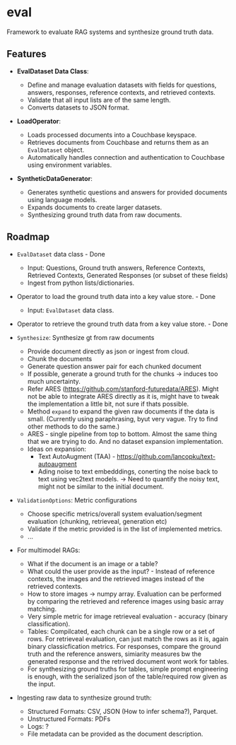 # eval
Framework to evaluate RAG systems and synthesize ground truth data.

## Features

- **EvalDataset Data Class**: 
  - Define and manage evaluation datasets with fields for questions, answers, responses, reference contexts, and retrieved contexts.
  - Validate that all input lists are of the same length.
  - Converts datasets to JSON format.

- **LoadOperator**:
  - Loads processed documents into a Couchbase keyspace.
  - Retrieves documents from Couchbase and returns them as an `EvalDataset` object.
  - Automatically handles connection and authentication to Couchbase using environment variables.

- **SyntheticDataGenerator**:
  - Generates synthetic questions and answers for provided documents using language models.
  - Expands documents to create larger datasets.
  - Synthesizing ground truth data from raw documents.


## Roadmap
- `EvalDataset` data class - Done
    - Input:  Questions, Ground truth answers, Reference Contexts, Retrieved Contexts, Generated Responses (or subset of these fields)
    - Ingest from python lists/dictionaries.

- Operator to load the ground truth data into a key value store. - Done
    - Input: `EvalDataset` data class.

- Operator to retrieve the ground truth data from a key value store. - Done

- `Synthesize`: Synthesize gt from raw documents
    - Provide document directly as json or ingest from cloud.
    - Chunk the documents
    - Generate question answer pair for each chunked document
    - If possible, generate a ground truth for the chunks -> induces too much uncertainty.
    - Refer ARES (https://github.com/stanford-futuredata/ARES). Might not be able to integrate ARES directly as it is, might have to tweak the implementation a little bit, not sure if thats possible.
    - Method `expand` to expand the given raw documents if the data is small. (Currently using paraphrasing, byut very vague. Try to find other methods to do the same.)
    - ARES - single pipeline from top to bottom. Almost the same thing that we are trying to do. And no dataset expansion implementation.
    - Ideas on expansion:
        - Text AutoAugment (TAA) - https://github.com/lancopku/text-autoaugment
        - Ading noise to text embedddings, conerting the noise back to text using vec2text models. -> Need to quantify the noisy text, might not be similar to the initial document.

- `ValidationOptions`: Metric configurations
    - Choose specific metrics/overall system evaluation/segment evaluation (chunking, retrieveal, generation etc)
    - Validate if the metric provided is in the list of implemented metrics.
    - ...

- For multimodel RAGs:
    - What if the document is an image or a table? 
    - What could the user provide as the input? - Instead of reference contexts, the images and the retrieved images instead of the retrieved contexts.
    - How to store images -> numpy array. Evaluation can be performed by comparing the retrieved and reference images using basic array matching. 
    - Very simple metric for image retrieveal evaluation - accuracy (binary classification).
    - Tables: Compilcated, each chunk can be a single row or a set of rows. For retrieveal evaluation, can just match the rows as it is, again binary classicfication metrics. For responses, compare the ground truth and the reference answers, simiarity measures bw the generated response and the retrived document wont work for tables.
    - For synthesizing ground truths for tables, simple prompt engineering is enough, with the serialized json of the table/required row given as the input.

- Ingesting raw data to synthesize ground truth:
    - Structured Formats: CSV, JSON (How to infer schema?), Parquet.
    - Unstructured Formats: PDFs
    - Logs: ?
    - File metadata can be provided as the document description.